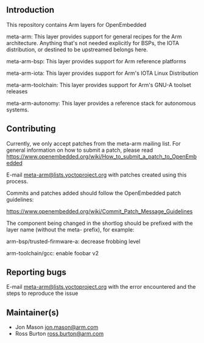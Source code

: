Introduction
------------
This repository contains Arm layers for OpenEmbedded

meta-arm:
	This layer provides support for general recipes for the Arm
	architecture.  Anything that's not needed explicitly for BSPs, the IOTA
	distribution, or destined to be upstreamed belongs here.

meta-arm-bsp:
	This layer provides support for Arm reference platforms

meta-arm-iota:
	This layer provides support for Arm's IOTA Linux Distribution

meta-arm-toolchain:
	This layer provides support for Arm's GNU-A toolset releases

meta-arm-autonomy:
    This layer provides a reference stack for autonomous systems.

Contributing
------------
Currently, we only accept patches from the meta-arm mailing list.  For general
information on how to submit a patch, please read
https://www.openembedded.org/wiki/How_to_submit_a_patch_to_OpenEmbedded

E-mail meta-arm@lists.yoctoproject.org with patches created using this process.

Commits and patches added should follow the OpenEmbedded patch guidelines:

https://www.openembedded.org/wiki/Commit_Patch_Message_Guidelines

The component being changed in the shortlog should be prefixed with the layer name (without the meta- prefix), for example:

  arm-bsp/trusted-firmware-a: decrease frobbing level

  arm-toolchain/gcc: enable foobar v2

Reporting bugs
--------------
E-mail meta-arm@lists.yoctoproject.org with the error encountered and the steps
to reproduce the issue


Maintainer(s)
-------------
* Jon Mason <jon.mason@arm.com>
* Ross Burton <ross.burton@arm.com>
